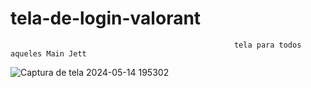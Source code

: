 # tela-de-login-valorant
                                                      tela para todos aqueles Main Jett
![Captura de tela 2024-05-14 195302](https://github.com/luisdavi485/tela-de-login-valorant/assets/134106664/6a12e5a3-0e3c-4461-b4d4-b66374ae42de)
